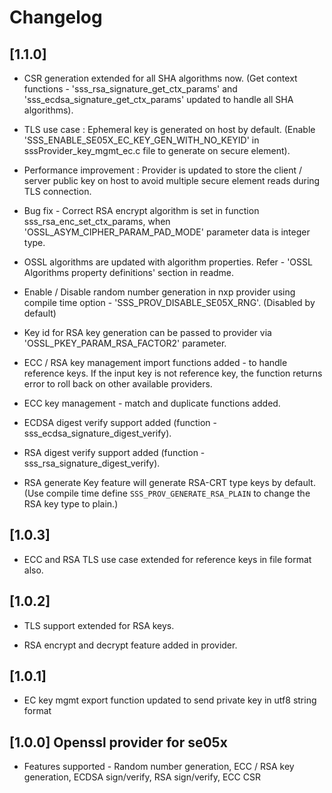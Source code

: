 # Changelog

## [1.1.0]

- CSR generation extended for all SHA algorithms now. (Get context functions - 'sss_rsa_signature_get_ctx_params' and 'sss_ecdsa_signature_get_ctx_params' updated to handle all SHA algorithms).

- TLS use case : Ephemeral key is generated on host by default. (Enable 'SSS_ENABLE_SE05X_EC_KEY_GEN_WITH_NO_KEYID' in sssProvider_key_mgmt_ec.c file to generate on secure element).

- Performance improvement : Provider is updated to store the client / server public key on host to avoid multiple secure element reads during TLS connection.

- Bug fix - Correct RSA encrypt algorithm is set in function sss_rsa_enc_set_ctx_params, when 'OSSL_ASYM_CIPHER_PARAM_PAD_MODE' parameter data is integer type.

- OSSL algorithms are updated with algorithm properties. Refer - 'OSSL Algorithms property definitions' section in readme.

- Enable / Disable random number generation in nxp provider using compile time option - 'SSS_PROV_DISABLE_SE05X_RNG'. (Disabled by default)

- Key id for RSA key generation can be passed to provider via 'OSSL_PKEY_PARAM_RSA_FACTOR2' parameter.

- ECC / RSA key management import functions added - to handle reference keys. If the input key is not reference key, the function returns error to roll back on other available providers.

- ECC key management - match and duplicate functions added.

- ECDSA digest verify support added (function - sss_ecdsa_signature_digest_verify).

- RSA digest verify support added (function - sss_rsa_signature_digest_verify).

- RSA generate Key feature will generate RSA-CRT type keys by default. (Use compile time define `SSS_PROV_GENERATE_RSA_PLAIN` to change the RSA key type to plain.)




## [1.0.3]

- ECC and RSA TLS use case extended for reference keys in file format also.


## [1.0.2]

- TLS support extended for RSA keys.

- RSA encrypt and decrypt feature added in provider.


## [1.0.1]

- EC key mgmt export function updated to send private key in utf8 string format


## [1.0.0] Openssl provider for se05x

- Features supported - Random number generation, ECC / RSA key generation, ECDSA sign/verify, RSA sign/verify, ECC CSR
